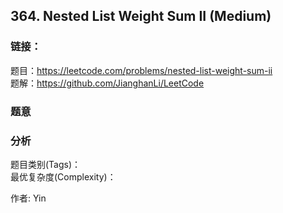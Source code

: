 ## 364. Nested List Weight Sum II (Medium)

### **链接**：
题目：https://leetcode.com/problems/nested-list-weight-sum-ii  
题解：https://github.com/JianghanLi/LeetCode

### **题意**



### **分析**  
题目类别(Tags)：  
最优复杂度(Complexity)：  



作者: Yin
